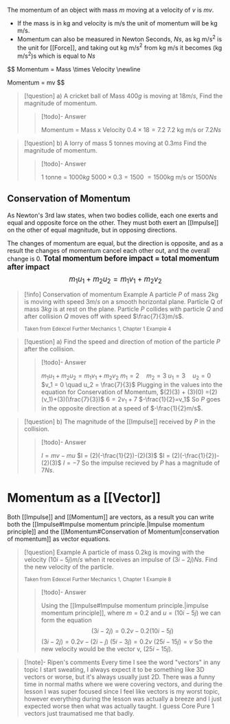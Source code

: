 The momentum of an object with mass $m$ moving at a velocity of $v$ is $mv$.
- If the mass is in kg and velocity is m/s the unit of momentum will be kg m/s.
- Momentum can also be measured in Newton Seconds, $Ns$, as kg m/s$^2$ is the unit for [[Force]], and taking out kg m/s$^2$ from kg m/s it becomes (kg m/s$^2$)s which is equal to $Ns$ 

$$
Momentum = Mass \times Velocity \newline 

Momentum = mv
$$


> [!question] a) A cricket ball of Mass $400g$ is moving at $18m/s$,
> Find the magnitude of momentum.
>>[!todo]- Answer
>>
>> Momentum = Mass x Velocity
>> $0.4 \times 18 = 7.2$ 
>> $7.2$ kg m/s or $7.2 Ns$ 

>[!question] b) A lorry of mass $5$ tonnes moving at $0.3ms$
>Find the magnitude of momentum.
>>[!todo]- Answer
>>
>> $1$ tonne = $1000kg$ 
>> $5000 \times 0.3 = 1500$
>> $=1500$kg m/s or $1500Ns$

## Conservation of Momentum
As Newton's 3rd law states, when two bodies collide, each one exerts and equal and opposite force on the other. They must both exert an [[Impulse]] on the other of equal magnitude, but in opposing directions. 

The changes of momentum are equal, but the direction is opposite, and as a result the changes of momentum cancel each other out, and the overall change is 0. 
<big>
**Total momentum before impact = total momentum after impact**
$$m_{1}u_{1} + m_{2}u_{2} = m_{1}v_{1} + m_{2}v_{2}$$
</big> 


> [!info] Conservation of momentum Example
> A particle $P$ of mass $2$kg is moving with speed $3m/s$ on a smooth horizontal plane. Particle Q of mass $3kg$ is at rest on the plane. Particle $P$ collides with particle $Q$ and after collision $Q$ moves off with speed $\frac{7}{3}m/s$. 
> 
> <small> Taken from Edexcel Further Mechanics 1, Chapter 1 Example 4 </small>



> [!question] a) Find the speed and direction of motion of the particle $P$ after the collision.
> > [!todo]- Answer
> > 
> > $m_{1}u_{1} + m_{2}u_{2} = m_{1}v_{1} + m_{2}v_{2}$
> > $m_1 = 2 \quad m_2 = 3$
> > $u_1 = 3 \quad u_2 = 0$
> > $v_1 = 0 \quad u_2 = \frac{7}{3}$
> > Plugging in the values into the equation for Conservation of Momentum,
> > $(2)(3) + (3)(0) =(2)(v_1)+(3)(\frac{7}{3})$
> > $6=2v_{1}+7$
> > $-\frac{1}{2}=v_1$
> > So $P$ goes in the opposite direction at a speed of $-\frac{1}{2}m/s$.

> [!question] b) The magnitude of the [[Impulse]] received by $P$ in the collision.
> >[!todo]- Answer
>>
>> $I = mv-mu$ 
>> $I = (2)(-\frac{1}{2})-(2)(3)$
>> $I = (2)(-\frac{1}{2})-(2)(3)$
>> $I = -7$
>> So the impulse recieved by $P$ has a magnitude of $7Ns$. 

# Momentum as a [[Vector]]
Both [[Impulse]] and [[Momentum]] are vectors, as a result you can write both the [[Impulse#Impulse momentum principle.|Impulse momentum principle]] and the [[Momentum#Conservation of Momentum|conservation of momentum]] as vector equations. 

>[!question] Example
>A particle of mass $0.2$kg is moving with the velocity $(10i-5j)m/s$ when it receives an impulse of $(3i-2j)Ns$. Find the new velocity of the particle.
>
> <small> Taken from Edexcel Further Mechanics 1, Chapter 1 Example 8 </small>
>>[!todo]- Answer 
>>
>>Using the [[Impulse#Impulse momentum principle.|impulse momentum principle]], where $m=0.2$ and $u=(10i-5j)$ we can form the equation
>>$$(3i-2j)=0.2v-0.2(10i-5j)$$
>>$(3i-2j)=0.2v-(2i-j)$
>>$(5i-3j)=0.2v$
>>$(25i-15j)=v$
>>So the new velocity would be the vector v, $(25i-15j)$.

> [!note]- Ripen's comments
> Every time I see the word "vectors" in any topic I start sweating, I always expect it to be something like 3D vectors or worse, but it's always usually just 2D. There was a funny time in normal maths where we were covering vectors, and during the lesson I was super focused since I feel like vectors is my worst topic, however everything during the lesson was actually a breeze and I just expected worse then what was actually taught. I guess Core Pure 1 vectors just traumatised me that badly.


